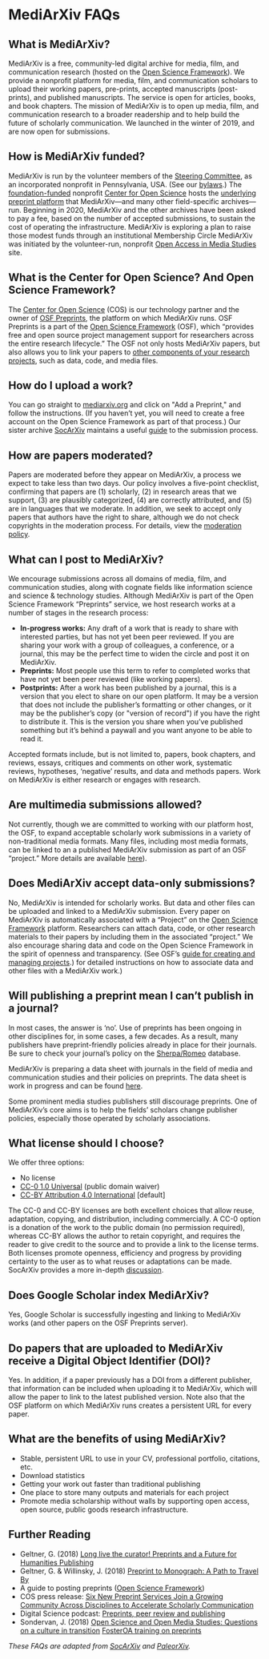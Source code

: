 # MediArXiv FAQs

## What is MediArXiv?

MediArXiv is a free, community-led digital archive for media, film, and communication research (hosted on the [Open Science Framework](https://osf.io/preprints/)). We provide a nonprofit platform for media, film, and communication scholars to upload their working papers, pre-prints, accepted manuscripts (post-prints), and published manuscripts. The service is open for articles, books, and book chapters. The mission of MediArXiv is to open up media, film, and communication research to a broader readership and to help build the future of scholarly communication. We launched in the winter of 2019, and are now open for submissions. 

## How is MediArXiv funded?

MediArXiv is run by the volunteer members of the [Steering Committee](/README.md), as an incorporated nonprofit in Pennsylvania, USA. (See our [bylaws](/Bylaws.md).) The [foundation-funded](https://cos.io/about/our-sponsors/) nonprofit [Center for Open Science](https://cos.io/about/our-sponsors/) hosts the [underlying preprint platform](https://osf.io/preprints/) that MediArXiv—and many other field-specific archives—run. Beginning in 2020, MediArXiv and the other archives have been asked to pay a fee, based on the number of accepted submissions, to sustain the cost of operating the infrastructure. MediArXiv is exploring a plan to raise those modest funds through an institutional Membership Circle MediArXiv was initiated by the volunteer-run, nonprofit [Open Access in Media Studies](https://oamediastudies.com) site.

## What is the Center for Open Science? And Open Science Framework?

The [Center for Open Science](https://cos.io/) (COS) is our technology partner and the owner of [OSF Preprints](https://osf.io/preprints/), the platform on which MediArXiv runs. OSF Preprints is a part of the [Open Science Framework](https://osf.io/) (OSF), which “provides free and open source project management support for researchers across the entire research lifecycle.” The OSF not only hosts MediArXiv papers, but also allows you to link your papers to [other components of your research projects](https://openscience.zendesk.com/hc/en-us/articles/360019737594-Create-a-Project), such as data, code, and media files.

## How do I upload a work?

You can go straight to [mediarxiv.org](https://mediarxiv.org) and click on "Add a Preprint," and follow the instructions. (If you haven’t yet, you will need to create a free account on the Open Science Framework as part of that process.) Our sister archive [SocArXiv](https://wwe.socarxiv.org) maintains a useful [guide](https://docs.google.com/document/d/1b6fLVD4jnDS3AF1gCEeBWFR9SvHVU5_GpjomZThTyA8/edit?usp=sharing) to the submission process.

## How are papers moderated?

Papers are moderated before they appear on MediArXiv, a process we expect to take less than two days. Our policy involves a five-point checklist, confirming that papers are (1) scholarly, (2) in research areas that we support, (3) are plausibly categorized, (4) are correctly attributed, and (5) are in languages that we moderate. In addition, we seek to accept only papers that authors have the right to share, although we do not check copyrights in the moderation process. For details, view the [moderation policy](/Moderation_Policy.md).

## What can I post to MediArXiv?

We encourage submissions across all domains of media, film, and communication studies, along with cognate fields like information science and science & technology studies. Although MediArXiv is part of the Open Science Framework “Preprints” service, we host research works at a number of stages in the research process:

* **In-progress works:** Any draft of a work that is ready to share with interested parties, but has not yet been peer reviewed. If you are sharing your work with a group of colleagues, a conference, or a journal, this may be the perfect time to widen the circle and post it on MediArXiv.
* **Preprints:** Most people use this term to refer to completed works that have not yet been peer reviewed (like working papers).
* **Postprints:** After a work has been published by a journal, this is a version that you elect to share on our open platform. It may be a version that does not include the publisher’s formatting or other changes, or it may be the publisher’s copy (or "version of record") if you have the right to distribute it. This is the version you share when you’ve published something but it’s behind a paywall and you want anyone to be able to read it.

Accepted formats include, but is not limited to, papers, book chapters, and reviews, essays, critiques and comments on other work, systematic reviews, hypotheses, ‘negative’ results, and data and methods papers. Work on MediArXiv is either research or engages with research.

## Are multimedia submissions allowed?

Not currently, though we are committed to working with our platform host, the OSF, to expand acceptable scholarly work submissions in a variety of non-traditional media formats. Many files, including most media formats, can be linked to an a published MediArXiv submission as part of an OSF “project.” More details are available [here](https://openscience.zendesk.com/hc/en-us/articles/360019737594-Create-a-Project)).

## Does MediArXiv accept data-only submissions?

No, MediArXiv is intended for scholarly works. But data and other files can be uploaded and linked to a MediArXiv submission. Every paper on MediArXiv is automatically associated with a “Project” on the [Open Science Framework](https://osf.io/) platform. Researchers can attach data, code, or other research materials to their papers by including them in the associated “project.” We also encourage sharing data and code on the Open Science Framework in the spirit of openness and transparency. (See OSF’s [guide for creating and managing projects](https://openscience.zendesk.com/hc/en-us/articles/360019737594-Create-a-Project).) for detailed instructions on how to associate data and other files with a MediArXiv work.)

## Will publishing a preprint mean I can’t publish in a journal?

In most cases, the answer is ‘no’. Use of preprints has been ongoing in other disciplines for, in some cases, a few decades. As a result, many publishers have preprint-friendly policies already in place for their journals. Be sure to check your journal’s policy on the [Sherpa/Romeo](http://www.sherpa.ac.uk/romeo/index.php) database. 

MediArXiv is preparing a data sheet with journals in the field of media and communication studies and their policies on preprints. The data sheet is work in progress and can be found [here](https://docs.google.com/spreadsheets/d/1X2MeoykMZuQUQ9c1Rvksjz08owRZFoNzF-pBiZKDPJA/htmlview#gid=0).

Some prominent media studies publishers still discourage preprints. One of MediArXiv’s core aims is to help the fields’ scholars change publisher policies, especially those operated by scholarly associations.

## What license should I choose?

We offer three options: 

* No license
* [CC-0 1.0 Universal](https://creativecommons.org/publicdomain/zero/1.0/) (public domain waiver)
* [CC-BY Attribution 4.0 International](https://creativecommons.org/licenses/by/4.0/) [default]

The CC-0 and CC-BY licenses are both excellent choices that allow reuse, adaptation, copying, and distribution, including commercially. A CC-0 option is a donation of the work to the public domain (no permission required), whereas CC-BY allows the author to retain copyright, and requires the reader to give credit to the source and to provide a link to the license terms. Both licenses promote openness, efficiency and progress by providing certainty to the user as to what reuses or adaptations can be made. SocArXiv provides a more in-depth [discussion](https://socopen.org/2017/06/13/how-should-i-license-my-work-on-socarxiv/).

## Does Google Scholar index MediArXiv?

Yes, Google Scholar is successfully ingesting and linking to MediArXiv works (and other papers on the OSF Preprints server).

## Do papers that are uploaded to MediArXiv receive a Digital Object Identifier (DOI)?

Yes. In addition, if a paper previously has a DOI from a different publisher, that information can be included when uploading it to MediArXiv, which will allow the paper to link to the latest published version. Note also that the OSF platform on which MediArXiv runs creates a persistent URL for every paper.

## What are the benefits of using MediArXiv?

* Stable, persistent URL to use in your CV, professional portfolio, citations, etc.
* Download statistics
* Getting your work out faster than traditional publishing
* One place to store many outputs and materials for each project
* Promote media scholarship without walls by supporting open access, open source, public goods research infrastructure.

## Further Reading

* Geltner, G. (2018) <a href="https://www.scienceguide.nl/2018/12/long-live-the-curator/" rel="noopener" target="_blank">Long live the curator! Preprints and a Future for Humanities Publishing</a>
* Geltner, G. &amp; Willinsky, J. (2018) <a href="http://www.guygeltner.net/blog/652018preprint-to-monograph-a-path-to-travel-by" rel="noopener" target="_blank">Preprint to Monograph: A Path to Travel By</a>
* A guide to posting preprints (<a href="http://openscience.zendesk.com/hc/m/preprints/l/627729-share-a-preprint#Modify-permissions-and-citations" rel="noopener" target="_blank">Open Science Framework</a>)
* COS press release: <a href="https://cos.io/about/news/six-new-preprint-services-join-growing-community-across-disciplines-accelerate-scholarly-communication/" rel="noopener" target="_blank">Six New Preprint Services Join a Growing Community Across Disciplines to Accelerate Scholarly Communication</a>
* Digital Science podcast: <a href="https://www.digital-science.com/blog/news/podcast-preprints-peer-review-publishing/" rel="noopener" target="_blank">Preprints, peer review and publishing</a>
* Sondervan, J. (2018) <a href="https://mediastudies.hypotheses.org/867" rel="noopener" target="_blank">Open Science and Open Media Studies: Questions on a culture in transition</a>
<a href="https://www.fosteropenscience.eu/node/2332" rel="noopener" target="_blank">FosterOA training on preprints</a>

*These FAQs are adapted from [SocArXiv](https://socopen.org/frequently-asked-questions/) and [PaleorXiv](https://paleorxiv.github.io/faq.html).*
